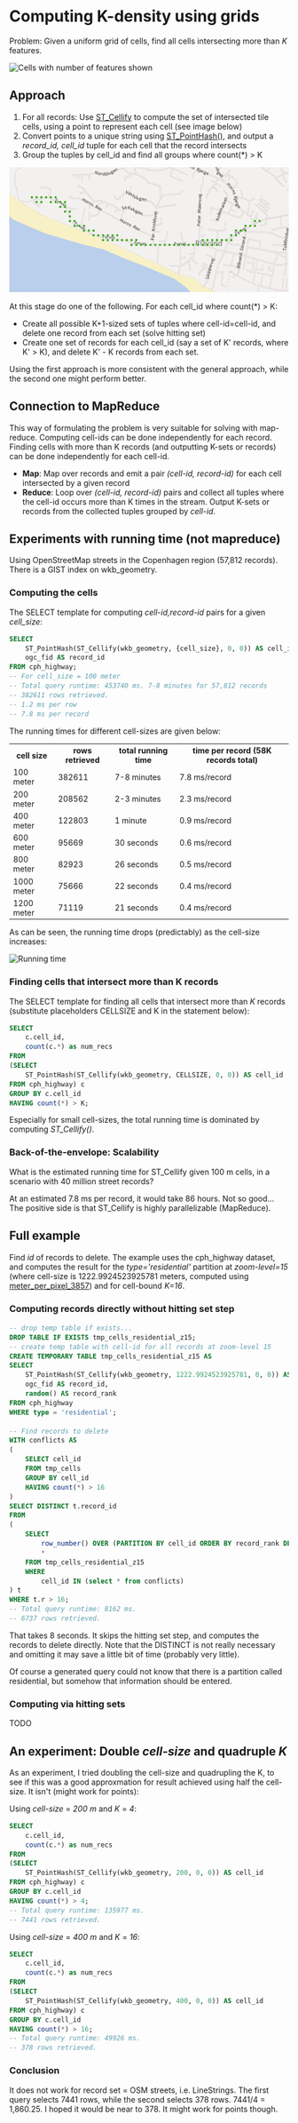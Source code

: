 # Computing K-density using grids

Problem: Given a uniform grid of cells, find all cells intersecting more than *K* features.

![Cells with number of features shown](https://docs.google.com/drawings/d/1blMf8QWoIA8jDU8VrjZ1Hslgx7Erly1AdYrcEc1GqsM/pub?w=339&amp;h=346)

## Approach

1. For all records: Use [ST_Cellify](../stored_procedures/st_cellify.md) to compute the set of intersected tile cells, using a point to represent each cell (see image below)
2. Convert points to a unique string using [ST_PointHash()](../stored_procedures/st_pointhash.md), and output a *record_id, cell_id* tuple for each cell that the record intersects
3. Group the tuples by cell_id and find all groups where count(*) > K

![Cell points](../images/st_cellify.png)

At this stage do one of the following. For each cell_id where count(*) > K:

* Create all possible K+1-sized sets of tuples where cell-id=cell-id, and delete one record from each set (solve hitting set)
* Create one set of records for each cell_id (say a set of K' records, where K' > K), and delete K' - K records from each set.

Using the first approach is more consistent with the general approach, while the second one might perform better.

## Connection to MapReduce

This way of formulating the problem is very suitable for solving with map-reduce. Computing cell-ids can be done independently for each record. Finding cells with more than K records (and outputting K-sets or records) can be done independently for each cell-id.

* **Map**: Map over records and emit a pair *(cell-id, record-id)* for each cell intersected by a given record
* **Reduce**: Loop over *(cell-id, record-id)* pairs and collect all tuples where the cell-id occurs more than K times in the stream. Output K-sets or records from the collected tuples grouped by *cell-id*.

## Experiments with running time (not mapreduce)

Using OpenStreetMap streets in the Copenhagen region (57,812 records). There is a GIST index on wkb_geometry.

### Computing the cells

The SELECT template for computing *cell-id,record-id* pairs for a given *cell_size*:

```sql
SELECT 
	ST_PointHash(ST_Cellify(wkb_geometry, {cell_size}, 0, 0)) AS cell_id, 
	ogc_fid AS record_id
FROM cph_highway;
-- For cell_size = 100 meter
-- Total query runtime: 453740 ms. 7-8 minutes for 57,812 records
-- 382611 rows retrieved.
-- 1.2 ms per row
-- 7.8 ms per record
```

The running times for different cell-sizes are given below:

<table>
	<tr><th>cell size</th><th>rows retrieved</th><th>total running time</th><th>time per record (58K records total)</th></tr>
	<tr><td>100 meter</td><td>382611</td>        <td>7-8  minutes</td>      <td>7.8 ms/record</td></tr>
	<tr><td>200 meter</td><td>208562</td>        <td>2-3 minutes</td>       <td>2.3 ms/record</td></tr>
	<tr><td>400 meter</td><td>122803</td>        <td>1 minute</td>          <td>0.9 ms/record</td></tr>
    <tr><td>600 meter</td><td>95669</td>         <td>30 seconds</td>        <td>0.6 ms/record</td></tr>
    <tr><td>800 meter</td><td>82923</td>         <td>26 seconds</td>        <td>0.5 ms/record</td></tr>
    <tr><td>1000 meter</td><td>75666</td>         <td>22 seconds</td>       <td>0.4 ms/record</td></tr>
    <tr><td>1200 meter</td><td>71119</td>         <td>21 seconds</td>       <td>0.4 ms/record</td></tr>
</table>

As can be seen, the running time drops (predictably) as the cell-size increases:

![Running time](https://raw.github.com/skipperkongen/phd_cvl/master/sql_wiki/images/runningtime_cellify.png?login=skipperkongen&token=aaa44d9bf680b94583f714709bb0ad3b)

### Finding cells that intersect more than K records

The SELECT template for finding all cells that intersect more than *K* records (substitute placeholders CELLSIZE and K in the statement below):

```sql
SELECT 
	c.cell_id, 
	count(c.*) as num_recs 
FROM
(SELECT 
	ST_PointHash(ST_Cellify(wkb_geometry, CELLSIZE, 0, 0)) AS cell_id
FROM cph_highway) c
GROUP BY c.cell_id
HAVING count(*) > K;
``` 

Especially for small cell-sizes, the total running time is dominated by computing *ST_Cellify()*.

### Back-of-the-envelope: Scalability

What is the estimated running time for ST_Cellify given 100 m cells, in a scenario with 40 million street records?

At an estimated 7.8 ms per record, it would take 86 hours. Not so good... The positive side is that ST_Cellify is highly parallelizable (MapReduce).

## Full example



Find *id* of records to delete. The example uses the cph_highway dataset, and computes the result for the *type='residential'* partition at *zoom-level=15* (where cell-size is 1222.9924523925781 meters, computed using [meter_per_pixel_3857](../../python_wiki/meter_per_pixel.md)) and for cell-bound *K=16*.

### Computing records directly without hitting set step

```sql
-- drop temp table if exists...
DROP TABLE IF EXISTS tmp_cells_residential_z15;
-- create temp table with cell-id for all records at zoom-level 15
CREATE TEMPORARY TABLE tmp_cells_residential_z15 AS 
SELECT 
	ST_PointHash(ST_Cellify(wkb_geometry, 1222.9924523925781, 0, 0)) AS cell_id,
	ogc_fid AS record_id,
	random() AS record_rank
FROM cph_highway
WHERE type = 'residential';

-- Find records to delete
WITH conflicts AS
(
	SELECT cell_id
	FROM tmp_cells
	GROUP BY cell_id
	HAVING count(*) > 16
)
SELECT DISTINCT t.record_id 
FROM
(
	SELECT 
		row_number() OVER (PARTITION BY cell_id ORDER BY record_rank DESC) r, 
		* 
	FROM tmp_cells_residential_z15
	WHERE 
		cell_id IN (select * from conflicts)
) t
WHERE t.r > 16;
-- Total query runtime: 8162 ms.
-- 6737 rows retrieved.
```

That takes 8 seconds. It skips the hitting set step, and computes the records to delete directly. Note that the DISTINCT is not really necessary and omitting it may save a little bit of time (probably very little).

Of course a generated query could not know that there is a partition called residential, but somehow that information should be entered.

### Computing via hitting sets

TODO

## An experiment: Double *cell-size* and quadruple *K*

As an experiment, I tried doubling the cell-size and quadrupling the K, to see if this was a good approxmation for result achieved using half the cell-size. It isn't (might work for points):

Using *cell-size* = *200* *m* and *K* = *4*:

```sql
SELECT 
	c.cell_id, 
	count(c.*) as num_recs 
FROM
(SELECT 
	ST_PointHash(ST_Cellify(wkb_geometry, 200, 0, 0)) AS cell_id
FROM cph_highway) c
GROUP BY c.cell_id
HAVING count(*) > 4;
-- Total query runtime: 135977 ms.
-- 7441 rows retrieved.
```

Using *cell-size* = *400* *m* and *K* = *16*:

```sql
SELECT 
	c.cell_id, 
	count(c.*) as num_recs 
FROM
(SELECT 
	ST_PointHash(ST_Cellify(wkb_geometry, 400, 0, 0)) AS cell_id
FROM cph_highway) c
GROUP BY c.cell_id
HAVING count(*) > 16;
-- Total query runtime: 49926 ms.
-- 378 rows retrieved.
```

### Conclusion

It does not work for record set = OSM streets, i.e. LineStrings. The first query selects 7441 rows, while the second selects 378 rows. 7441/4 = 1,860.25. I hoped it would be near to 378. It might work for points though.






